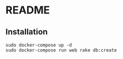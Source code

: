 # README

## Installation

```
sudo docker-compose up -d
sudo docker-compose run web rake db:create
```
